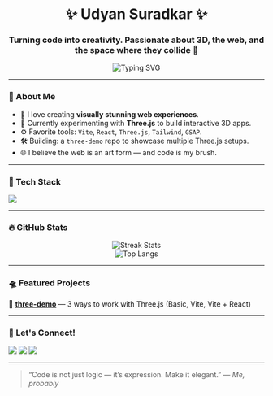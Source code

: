 <h1 align="center">✨ Udyan Suradkar ✨</h1>
<h3 align="center">Turning code into creativity. Passionate about 3D, the web, and the space where they collide 🌌</h3>

<p align="center">
  <img src="https://readme-typing-svg.demolab.com?font=Fira+Code&pause=1000&color=00FFD1&center=true&vCenter=true&width=435&lines=Frontend+Craftsman+%F0%9F%92%BB;Three.js+Explorer+%F0%9F%9A%80;React+%2B+Vite+%3D+Love;Let's+Build+the+Web+in+3D!" alt="Typing SVG" />
</p>

---

### 🧠 About Me

- 🎨 I love creating **visually stunning web experiences**.
- 🧱 Currently experimenting with **Three.js** to build interactive 3D apps.
- ⚙️ Favorite tools: `Vite`, `React`, `Three.js`, `Tailwind`, `GSAP`.
- 🛠️ Building: a `three-demo` repo to showcase multiple Three.js setups.
- 🌐 I believe the web is an art form — and code is my brush.

---

### 🧰 Tech Stack

<p align="left">
  <img src="https://skillicons.dev/icons?i=js,ts,react,nextjs,vite,threejs,html,css,tailwind,figma,git,github,linux,nodejs" />
</p>

---

### 🔥 GitHub Stats

<p align="center">
  <img src="https://github-readme-streak-stats.herokuapp.com/?user=UdyanDSuradkar&theme=radical" alt="Streak Stats" />
  <br/>
  <img src="https://github-readme-stats.vercel.app/api/top-langs/?username=UdyanDSuradkar&layout=compact&theme=tokyonight" alt="Top Langs" />
</p>

---

### 🛸 Featured Projects

🚀 [**three-demo**](https://github.com/UdyanDSuradkar/three-demo) — 3 ways to work with Three.js (Basic, Vite, Vite + React)

<!--🧩 [**Edumo**](https://github.com/UdyanDSuradkar/Edumo) — Academic portfolio builder & achievement showcase

🎮 [**React Mini Games**](#) *(coming soon)* — A collection of web-based fun using React + GSAP -->

---

### 💌 Let's Connect!

<p>
  <a href="mailto:suradkarudyan18@gmail.com"><img src="https://img.shields.io/badge/Gmail-D14836?style=flat&logo=gmail&logoColor=white" /></a>
  <a href="https://https://www.linkedin.com/in/udyan-suradkar-210138203//"><img src="https://img.shields.io/badge/LinkedIn-blue?style=flat&logo=linkedin&labelColor=blue" /></a>
  <a href="https://github.com/UdyanDSuradkar"><img src="https://img.shields.io/badge/GitHub-333?style=flat&logo=github&logoColor=white" /></a>
</p>

---

> “Code is not just logic — it’s expression. Make it elegant.” — *Me, probably*
